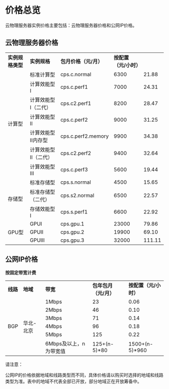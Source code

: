 # 价格总览

云物理服务器实例价格主要包括：云物理服务器价格和公网IP价格。

## 云物理服务器价格


<table>
    <tr>
        <td rowspan="1"><B>实例规格类型</B></td> 
        <td rowspan="1"><B>实例规格</B></td> 
	<td rowspan="1"><B>包月价格（元/月）</B></td>
	<td rowspan="1"><B>按配置（元/小时）</B></td>
    </tr>
        <tr>   
        <td rowspan="7">计算型</td>
		<td >标准计算型</td>
		<td >cps.c.normal</td>
		<td >6300</td>	
	        <td >21.88</td>
    </tr>
	<tr>   
		<td >计算效能型Ⅰ</td>
		<td >cps.c.perf1</td>
		<td >7000</td>
	        <td >24.31</td> 
    </tr>
	<tr>   
		<td >计算效能型Ⅰ（二代）</td>
		<td >cps.c2.perf1</td>
		<td >8200</td>
	        <td >28.47</td> 
    </tr>
	<tr>   
		<td >计算效能型Ⅱ</td>
		<td >cps.c.perf2</td>
		<td >9000</td>  
	        <td >31.25</td> 
    </tr>
	<tr>   
		<td >计算效能型Ⅱ内存型</td>
		<td >cps.c.perf2.memory</td>
		<td >9900</td> 
	        <td >34.38</td>   
    </tr>
	<tr>   
		<td >计算效能型Ⅱ（二代）</td>
		<td >cps.c2.perf2</td>
		<td >9400</td> 
	        <td >32.64</td>   
    </tr>
	<tr>   
		<td >计算效能型Ⅲ</td>
		<td >cps.c.perf3</td>
		<td >5600</td>
	        <td >19.44</td>   
    </tr>
	<tr>   
	    <td rowspan="3">存储型</td>
		<td >标准存储型</td>
		<td >cps.s.normal</td>
		<td >4500</td>
	        <td >15.65</td>   
    </tr>
	<tr>   
		<td >标准存储型（二代）</td>
		<td >cps.s2.normal</td>
		<td >6500</td>   
	        <td >22.57</td>   
    </tr>
	<tr>   
		<td >存储效能型Ⅰ</td>
		<td >cps.s.perf1</td>
		<td >6600</td>
	        <td >22.92</td>
    </tr>
	<tr>   
		<td rowspan="3">GPU型</td>
		<td >GPUⅠ</td>
		<td >cps.gpu.1</td>
		<td >23000</td>    
	        <td >79.86</td>    
    </tr>
	<tr>   
		<td >GPUⅡ</td>
		<td >cps.gpu.2</td>
		<td >19900</td>       
	        <td >69.10</td>       
    </tr>
	<tr>   
		<td >GPUⅢ</td>
		<td >cps.gpu.3</td>
		<td >32000</td>   
	        <td >111.11</td>    
    </tr>	
</table>



## 公网IP价格

**按固定带宽计费**

<table>
<tr>
<td rowspan="2"><B>线路</B></td>
<td rowspan="2"><B>地域</B></td>
<td rowspan="2"><B>带宽</B></td>
<td rowspan="2"><B>包年包月（元/月）</B></td>
</tr>
<tr>
<td><B>按配置（元/小时）</B></td>
</tr>
<tr>
<td rowspan="12">BGP</td>
<td rowspan="6">华北-北京<br/>
</td>
<td>1Mbps</td>
<td>23</td>
<td>0.06</td>
</tr>
<tr>
<td>2Mbps</td>
<td>46</td>
<td>0.10</td>
</tr>
<tr>
<td>3Mbps</td>
<td>71</td>
<td>0.14</td>
</tr>
<tr>
<td>4Mbps</td>
<td>96</td>
<td>0.18</td>
</tr>
<tr>
<td>5Mbps</td>
<td>125</td>
<td>0.22</td>
</tr>
<tr>
<td>6Mbps及以上，n为带宽值</td>
<td>125+(n-5)*80</td>
<td>1500+(n-5)*960</td>
</tr>
<tr>

</table>



请注意：

公网IP的价格依据地域和线路类型而不同，具体价格请以购买时选择的地域和线路类型为准。表中的地域不代表全部已开放，部分地域正在开放筹备中。

